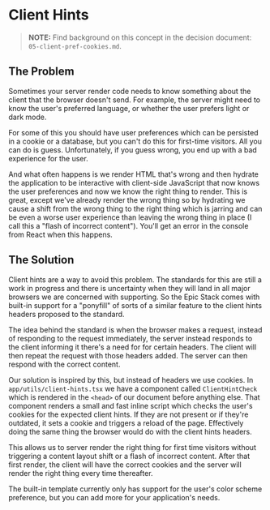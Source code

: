 # Client Hints

> **NOTE:** Find background on this concept in the decision document:
> `05-client-pref-cookies.md`.

## The Problem

Sometimes your server render code needs to know something about the client that
the browser doesn't send. For example, the server might need to know the user's
preferred language, or whether the user prefers light or dark mode.

For some of this you should have user preferences which can be persisted in a
cookie or a database, but you can't do this for first-time visitors. All you can
do is guess. Unfortunately, if you guess wrong, you end up with a bad experience
for the user.

And what often happens is we render HTML that's wrong and then hydrate the
application to be interactive with client-side JavaScript that now knows the
user preferences and now we know the right thing to render. This is great,
except we've already render the wrong thing so by hydrating we cause a shift
from the wrong thing to the right thing which is jarring and can be even a worse
user experience than leaving the wrong thing in place (I call this a "flash of
incorrect content"). You'll get an error in the console from React when this
happens.

## The Solution

Client hints are a way to avoid this problem. The standards for this are still a
work in progress and there is uncertainty when they will land in all major
browsers we are concerned with supporting. So the Epic Stack comes with built-in
support for a "ponyfill" of sorts of a similar feature to the client hints
headers proposed to the standard.

The idea behind the standard is when the browser makes a request, instead of
responding to the request immediately, the server instead responds to the client
informing it there's a need for for certain headers. The client will then repeat
the request with those headers added. The server can then respond with the
correct content.

Our solution is inspired by this, but instead of headers we use cookies. In
`app/utils/client-hints.tsx` we have a component called `ClientHintCheck` which
is rendered in the `<head>` of our document before anything else. That component
renders a small and fast inline script which checks the user's cookies for the
expected client hints. If they are not present or if they're outdated, it sets a
cookie and triggers a reload of the page. Effectively doing the same thing the
browser would do with the client hints headers.

This allows us to server render the right thing for first time visitors without
triggering a content layout shift or a flash of incorrect content. After that
first render, the client will have the correct cookies and the server will
render the right thing every time thereafter.

The built-in template currently only has support for the user's color scheme
preference, but you can add more for your application's needs.
